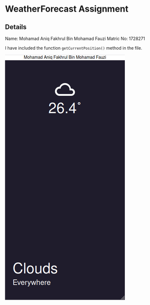 # WeatherForecast Assignment

## Details
Name: Mohamad Aniq Fakhrul Bin Mohamad Fauzi
Matric No: 1728271

I have included the function `getCurrentPosition()` method in the file.

![screenshot](./images/Weather.PNG) 
